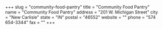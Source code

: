 +++
slug = "community-food-pantry"
title = "Community Food Pantry"
name = "Community Food Pantry"
address = "201 W. Michigan Street"
city = "New Carlisle"
state = "IN"
postal = "46552"
website = ""
phone = "574 654-3344"
fax = ""
+++
